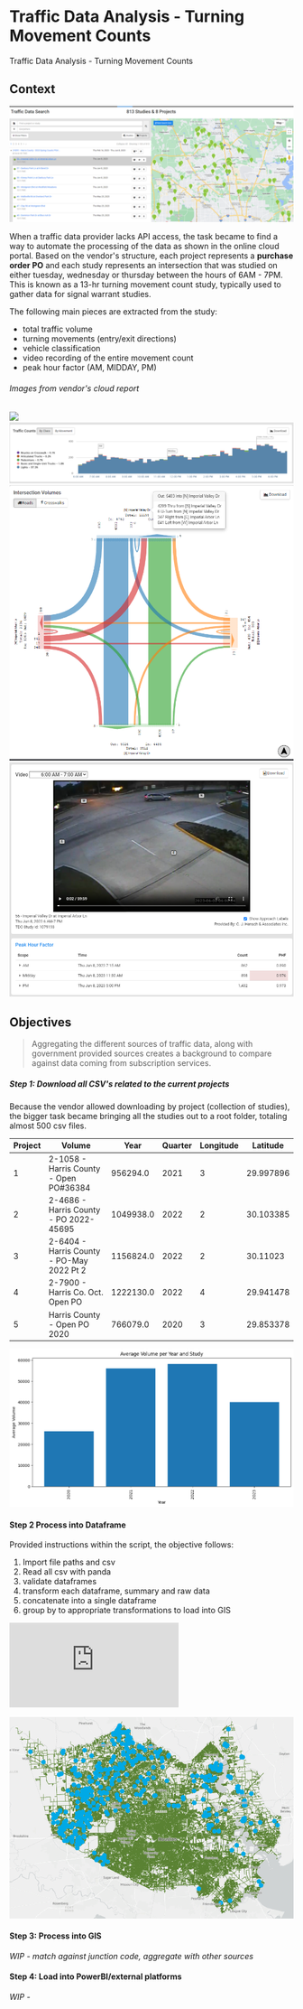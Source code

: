# Traffic Data Analysis - Turning Movement Counts

Traffic Data Analysis - Turning Movement Counts

## Context 

![](images/traffic%20data%20portal.png)

When a traffic data provider lacks API access, the task became to find a way to automate the processing of the data as shown in the online cloud portal.  Based on the vendor's structure, each project represents a **purchase order PO** and each study represents an intersection that was studied on either tuesday, wednesday or thursday between the hours of 6AM - 7PM. This is known as a 13-hr turning movement count study, typically used to gather data for signal warrant studies. 

The following main pieces are extracted from the study:
- total traffic volume 
- turning movements (entry/exit directions)
- vehicle classification
- video recording of the entire movement count 
- peak hour factor (AM, MIDDAY, PM)

###### Images from vendor's cloud report
![](images/traffic%20could%20maps.png)
![](images/turning%20movement%20count%20chart.png)
![](images/turning%20movement%20count.png)
![](images/video%20and%20peak%20hour%20factors.png)

## Objectives 

> Aggregating the different sources of traffic data, along with government provided sources creates a background to compare against data coming from subscription services. 

##### Step 1: Download all CSV's related to the current projects 
Because the vendor allowed downloading by project (collection of studies), the bigger task became bringing all the studies out to a root folder, totaling almost 500 csv files. 
 
|Project|Volume|Year|Quarter|Longitude|Latitude|
|---|---|---|---|---|---|
|1|2-1058 - Harris County - Open PO#36384|956294.0|2021|3|29.997896|-95.797362|
|2|2-4686 - Harris County - PO 2022-45695|1049938.0|2022|2|30.103385|-95.499133|
|3|2-6404 - Harris County - PO-May 2022 Pt 2|1156824.0|2022|2|30.11023|-95.512759|
|4|2-7900 - Harris Co. Oct. Open PO|1222130.0|2022|4|29.941478|-95.762904|
|5|Harris County - Open PO 2020|766079.0|2020|3|29.853378|-95.683233|

![](images/average%20volume%20tracked%20per%20year.png)

#### Step 2 Process into Dataframe

Provided instructions within the script, the objective follows: 
1. Import file paths and csv 
2. Read all csv with panda
3. validate dataframes
4. transform each dataframe, summary and raw data 
5. concatenate into a single dataframe
6. group by to appropriate transformations to load into GIS

![link to script](https://github.com/kuromasadev/tmc_dataprocessing/blob/main/scripts/Miovision_TMC_Importer_Stable_current.py)

![](images/Preview%20of%20studies%20in%20GIS.png)

#### Step 3: Process into GIS 

*WIP - match against junction code, aggregate with other sources* 

#### Step 4: Load into PowerBI/external platforms

*WIP -*

